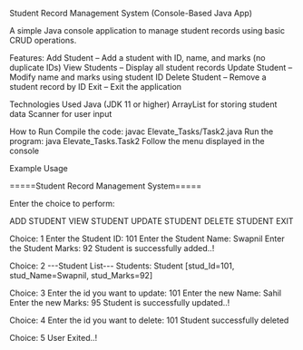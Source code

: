 Student Record Management System (Console-Based Java App)

A simple Java console application to manage student records using basic CRUD operations.

Features:
Add Student – Add a student with ID, name, and marks (no duplicate IDs)
View Students – Display all student records
Update Student – Modify name and marks using student ID
Delete Student – Remove a student record by ID
Exit – Exit the application

Technologies Used
Java (JDK 11 or higher)
ArrayList for storing student data
Scanner for user input

How to Run
Compile the code:
javac Elevate_Tasks/Task2.java
Run the program:
java Elevate_Tasks.Task2
Follow the menu displayed in the console

Example Usage

=====Student Record Management System=====

Enter the choice to perform:

ADD STUDENT
VIEW STUDENT
UPDATE STUDENT
DELETE STUDENT
EXIT
 
Choice: 1
Enter the Student ID: 101
Enter the Student Name: Swapnil
Enter the Student Marks: 92
Student is successfully added..!

Choice: 2
---Student List---
Students: Student [stud_Id=101, stud_Name=Swapnil, stud_Marks=92]

Choice: 3
Enter the id you want to update: 101
Enter the new Name: Sahil
Enter the new Marks: 95
Student is successfully updated..!

Choice: 4
Enter the id you want to delete: 101
Student successfully deleted

Choice: 5
User Exited..!